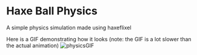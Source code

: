 # Haxe Ball Physics
A simple physics simulation made using haxeflixel

Here is a GIF demonstrating how it looks (note: the GIF is a lot slower than the actual animation)
![physicsGIF](https://github.com/TimShaw1/Haxe-Projects/assets/70497517/ecc6ba61-f655-4899-9c1a-5f081b59dce7)
